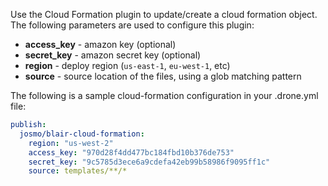 Use the Cloud Formation plugin to update/create a cloud formation object. The following parameters are used to configure this plugin:

* **access_key** - amazon key (optional)
* **secret_key** - amazon secret key (optional)
* **region** - deploy region (`us-east-1`, `eu-west-1`, etc)
* **source** - source location of the files, using a glob matching pattern

The following is a sample cloud-formation configuration in your .drone.yml file:

```yaml
publish:
  josmo/blair-cloud-formation:
    region: "us-west-2"
    access_key: "970d28f4dd477bc184fbd10b376de753"
    secret_key: "9c5785d3ece6a9cdefa42eb99b58986f9095ff1c"
    source: templates/**/*
```